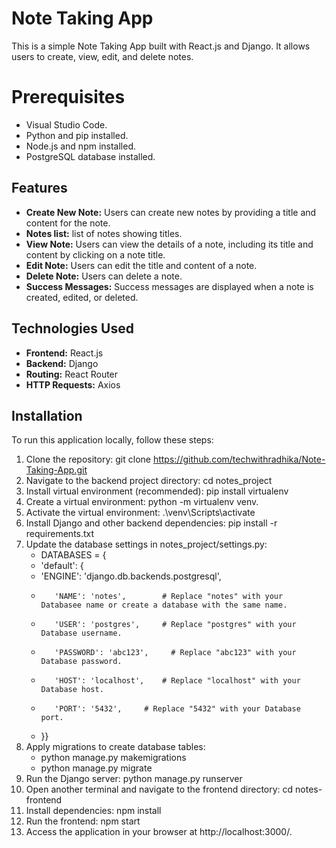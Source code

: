 # Note Taking App

This is a simple Note Taking App built with React.js and Django. It allows users to create, view, edit, and delete notes.

# Prerequisites

- Visual Studio Code.
- Python and pip installed.
- Node.js and npm installed.
- PostgreSQL database installed.

## Features

- **Create New Note:** Users can create new notes by providing a title and content for the note.
- **Notes list:** list of notes showing titles.
- **View Note:** Users can view the details of a note, including its title and content by clicking on a note title.
- **Edit Note:** Users can edit the title and content of a note.
- **Delete Note:** Users can delete a note.
- **Success Messages:** Success messages are displayed when a note is created, edited, or deleted.

## Technologies Used

- **Frontend:** React.js
- **Backend:** Django
- **Routing:** React Router
- **HTTP Requests:** Axios

## Installation

To run this application locally, follow these steps:

1. Clone the repository: git clone https://github.com/techwithradhika/Note-Taking-App.git
2. Navigate to the backend project directory: cd notes_project
3. Install virtual environment (recommended): pip install virtualenv
4. Create a virtual environment: python -m virtualenv venv.
5. Activate the virtual environment: .\venv\Scripts\activate
6. Install Django and other backend dependencies: pip install -r requirements.txt
7. Update the database settings in notes_project/settings.py:
   - DATABASES = {
   -    'default': {
    -    'ENGINE': 'django.db.backends.postgresql',
    -        'NAME': 'notes',        # Replace "notes" with your Databasee name or create a database with the same name.
    -        'USER': 'postgres',     # Replace "postgres" with your Database username.
    -        'PASSWORD': 'abc123',     # Replace "abc123" with your Database password.
    -        'HOST': 'localhost',    # Replace "localhost" with your Database host.
    -        'PORT': '5432',     # Replace "5432" with your Database port.
    -    }}
8. Apply migrations to create database tables:
   - python manage.py makemigrations
   - python manage.py migrate
9. Run the Django server: python manage.py runserver
10. Open another terminal and navigate to the frontend directory: cd notes-frontend
11. Install dependencies: npm install
12. Run the frontend: npm start
13. Access the application in your browser at http://localhost:3000/.
